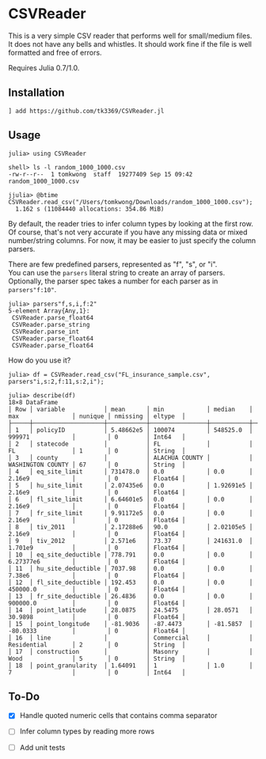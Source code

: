# CSVReader

This is a very simple CSV reader that performs well for small/medium files.
It does not have any bells and whistles.  It should work fine if the file
is well formatted and free of errors.

Requires Julia 0.7/1.0.

## Installation

`] add https://github.com/tk3369/CSVReader.jl`

## Usage

```
julia> using CSVReader

shell> ls -l random_1000_1000.csv
-rw-r--r--  1 tomkwong  staff  19277409 Sep 15 09:42 random_1000_1000.csv

jjulia> @btime CSVReader.read_csv("/Users/tomkwong/Downloads/random_1000_1000.csv");
  1.162 s (11084440 allocations: 354.86 MiB)
```

By default, the reader tries to infer column types by looking at the first row.  Of course, that's not
very accurate if you have any missing data or mixed number/string columns.  For now, it may be easier 
to just specify the column parsers.

There are few predefined parsers, represented as "f", "s", or "i".  
You can use the `parsers` literal string to create an array of parsers.
Optionally, the parser spec takes a number for each parser as in `parsers"f:10"`.
```
julia> parsers"f,s,i,f:2"
5-element Array{Any,1}:
 CSVReader.parse_float64
 CSVReader.parse_string 
 CSVReader.parse_int    
 CSVReader.parse_float64
 CSVReader.parse_float64    
```

How do you use it?
```
julia> df = CSVReader.read_csv("FL_insurance_sample.csv", parsers"i,s:2,f:11,s:2,i");

julia> describe(df)
18×8 DataFrame
│ Row │ variable           │ mean      │ min            │ median    │ max               │ nunique │ nmissing │ eltype  │
├─────┼────────────────────┼───────────┼────────────────┼───────────┼───────────────────┼─────────┼──────────┼─────────┤
│ 1   │ policyID           │ 5.48662e5 │ 100074         │ 548525.0  │ 999971            │         │ 0        │ Int64   │
│ 2   │ statecode          │           │ FL             │           │ FL                │ 1       │ 0        │ String  │
│ 3   │ county             │           │ ALACHUA COUNTY │           │ WASHINGTON COUNTY │ 67      │ 0        │ String  │
│ 4   │ eq_site_limit      │ 731478.0  │ 0.0            │ 0.0       │ 2.16e9            │         │ 0        │ Float64 │
│ 5   │ hu_site_limit      │ 2.07435e6 │ 0.0            │ 1.92691e5 │ 2.16e9            │         │ 0        │ Float64 │
│ 6   │ fl_site_limit      │ 6.64601e5 │ 0.0            │ 0.0       │ 2.16e9            │         │ 0        │ Float64 │
│ 7   │ fr_site_limit      │ 9.91172e5 │ 0.0            │ 0.0       │ 2.16e9            │         │ 0        │ Float64 │
│ 8   │ tiv_2011           │ 2.17288e6 │ 90.0           │ 2.02105e5 │ 2.16e9            │         │ 0        │ Float64 │
│ 9   │ tiv_2012           │ 2.571e6   │ 73.37          │ 241631.0  │ 1.701e9           │         │ 0        │ Float64 │
│ 10  │ eq_site_deductible │ 778.791   │ 0.0            │ 0.0       │ 6.27377e6         │         │ 0        │ Float64 │
│ 11  │ hu_site_deductible │ 7037.98   │ 0.0            │ 0.0       │ 7.38e6            │         │ 0        │ Float64 │
│ 12  │ fl_site_deductible │ 192.453   │ 0.0            │ 0.0       │ 450000.0          │         │ 0        │ Float64 │
│ 13  │ fr_site_deductible │ 26.4836   │ 0.0            │ 0.0       │ 900000.0          │         │ 0        │ Float64 │
│ 14  │ point_latitude     │ 28.0875   │ 24.5475        │ 28.0571   │ 30.9898           │         │ 0        │ Float64 │
│ 15  │ point_longitude    │ -81.9036  │ -87.4473       │ -81.5857  │ -80.0333          │         │ 0        │ Float64 │
│ 16  │ line               │           │ Commercial     │           │ Residential       │ 2       │ 0        │ String  │
│ 17  │ construction       │           │ Masonry        │           │ Wood              │ 5       │ 0        │ String  │
│ 18  │ point_granularity  │ 1.64091   │ 1              │ 1.0       │ 7                 │         │ 0        │ Int64   │
```

## To-Do

- [x] Handle quoted numeric cells that contains comma separator

- [ ] Infer column types by reading more rows 

- [ ] Add unit tests
